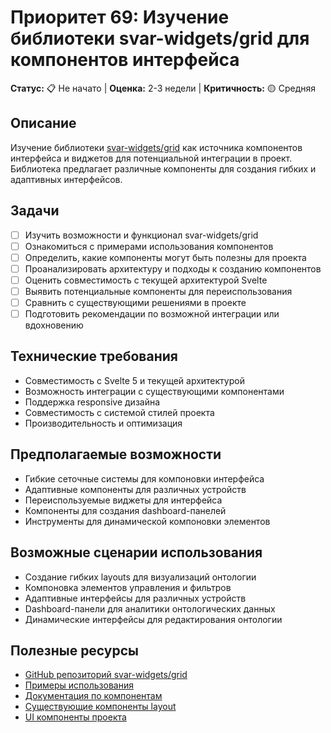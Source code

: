 # Приоритет 69: Изучение библиотеки svar-widgets/grid для компонентов интерфейса

**Статус:** 📋 Не начато | **Оценка:** 2-3 недели | **Критичность:** 🟡 Средняя

## Описание
Изучение библиотеки [svar-widgets/grid](https://github.com/svar-widgets/grid) как источника компонентов интерфейса и виджетов для потенциальной интеграции в проект. Библиотека предлагает различные компоненты для создания гибких и адаптивных интерфейсов.

## Задачи
- [ ] Изучить возможности и функционал svar-widgets/grid
- [ ] Ознакомиться с примерами использования компонентов
- [ ] Определить, какие компоненты могут быть полезны для проекта
- [ ] Проанализировать архитектуру и подходы к созданию компонентов
- [ ] Оценить совместимость с текущей архитектурой Svelte
- [ ] Выявить потенциальные компоненты для переиспользования
- [ ] Сравнить с существующими решениями в проекте
- [ ] Подготовить рекомендации по возможной интеграции или вдохновению

## Технические требования
- Совместимость с Svelte 5 и текущей архитектурой
- Возможность интеграции с существующими компонентами
- Поддержка responsive дизайна
- Совместимость с системой стилей проекта
- Производительность и оптимизация

## Предполагаемые возможности
- Гибкие сеточные системы для компоновки интерфейса
- Адаптивные компоненты для различных устройств
- Переиспользуемые виджеты для интерфейса
- Компоненты для создания dashboard-панелей
- Инструменты для динамической компоновки элементов

## Возможные сценарии использования
- Создание гибких layouts для визуализаций онтологии
- Компоновка элементов управления и фильтров
- Адаптивные интерфейсы для различных устройств
- Dashboard-панели для аналитики онтологических данных
- Динамические интерфейсы для редактирования онтологии

## Полезные ресурсы
- [GitHub репозиторий svar-widgets/grid](https://github.com/svar-widgets/grid)
- [Примеры использования](https://github.com/svar-widgets/grid)
- [Документация по компонентам](https://github.com/svar-widgets/grid)
- [Существующие компоненты layout](../../src/lib/components/layout/)
- [UI компоненты проекта](../../src/lib/components/ui/)